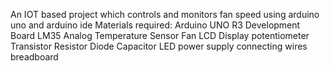 An IOT based project which controls and monitors fan speed using arduino uno and arduino ide 
Materials required:
Arduino UNO R3 Development Board
LM35 Analog Temperature Sensor
Fan
LCD Display
potentiometer 
Transistor
Resistor
Diode
Capacitor
LED
power supply
connecting wires 
breadboard
